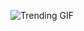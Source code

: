 
<!-- GIF_SECTION -->
![Trending GIF](https://media1.giphy.com/media/v1.Y2lkPThiYjIxNzcyY3pudjZ3NWdwZ25pdXBpamt6ZHo1Y3hsYzA4ZmhsN3RmcTU4cncweiZlcD12MV9naWZzX3NlYXJjaCZjdD1n/MZEIaQ799hT1VXMqz8/giphy.gif)
<!-- END_GIF_SECTION -->
